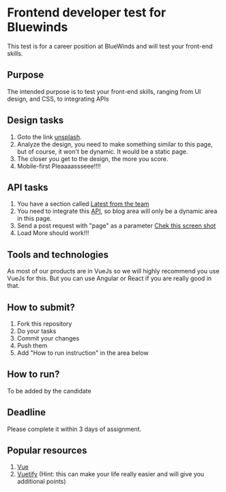 # Frontend developer test for Bluewinds

This test is for a career position at BlueWinds and will test your front-end skills.

## Purpose
The intended purpose is to test your front-end skills, ranging from UI design, and CSS, to integrating APIs


## Design tasks

1. Goto the link [unsplash](https://unsplash.com/blog/).
2. Analyze the design, you need to make something similar to this page, but of course, it won't be dynamic. It would be a static page.
3. The closer you get to the design, the more you score.
4. Mobile-first Pleaaaassseee!!!!

## API tasks

1. You have a section called [Latest from the team](https://ibb.co/dfvSCyL)
2. You need to integrate this [API](https://demo2.meals4u.net/fe/api.test.php), so blog area will only be a dynamic area in this page.
3. Send a post request with "page" as a parameter [Chek this screen shot](https://ibb.co/ydnCvjc)
3. Load More should work!!!

## Tools and technologies

As most of our products are in VueJs so we will highly recommend you use VueJs for this. But you can use Angular or React if you are really good in that.

## How to submit?
1. Fork this repository
2. Do your tasks
3. Commit your changes
4. Push them
5. Add "How to run instruction" in the area below

## How to run?
To be added by the candidate

## Deadline
Please complete it within 3 days of assignment. 

## Popular resources
1. [Vue](https://vuejs.org/guide/introduction.html)
2. [Vuetify](https://vuetifyjs.com/en/) (Hint: this can make your life really easier and will give you additional points)

